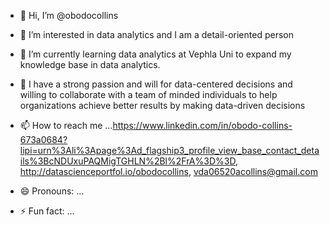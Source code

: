 - 👋 Hi, I’m @obodocollins
- 👀 I’m interested in data analytics and I am a detail-oriented person
- 🌱 I’m currently learning data analytics at Vephla Uni to expand my knowledge base in data analytics.
- 💞️ I have a strong passion and will for data-centered decisions and willing to collaborate with a team of minded individuals to help organizations achieve better results by making data-driven decisions
- 📫 How to reach me ...https://www.linkedin.com/in/obodo-collins-673a0684?lipi=urn%3Ali%3Apage%3Ad_flagship3_profile_view_base_contact_details%3BcNDUxuPAQMigTGHLN%2Bl%2FrA%3D%3D, http://datascienceportfol.io/obodocollins, vda06520acollins@gmail.com
  
- 😄 Pronouns: ...
- ⚡ Fun fact: ...

<!---
obodocollins/obodocollins is a ✨ special ✨ repository because its `README.md` (this file) appears on your GitHub profile.
You can click the Preview link to take a look at your changes.
--->

